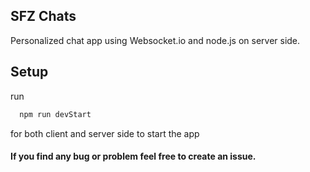## SFZ Chats

Personalized chat app using Websocket.io and node.js on server side.



## Setup

run 

```bash
  npm run devStart
```

for both client and server side to start the app
#### If you find any bug or problem feel free to create an issue.

